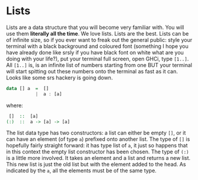 # Lists

Lists are a data structure that you will become very familiar with. You will use them **literally all the time**. We love lists. Lists are the best. Lists can be of infinite size, so if you ever want to freak out the general public: style your terminal with a black background and coloured font (something I hope you have already done like srsly if you have black font on white what are you doing with your life?), put your terminal full screen, open GHCi, type `[1..]`. All `[1..]` is, is an infinite list of numbers starting from one BUT your terminal will start spitting out these numbers onto the terminal as fast as it can. Looks like some srs hackery is going down.

```haskell
data [] a  =  []
           |  a : [a]
```
  where:

```haskell
 []  ::  [a]
(:)  ::  a -> [a] -> [a]
```

The list data type has two constructors: a list can either be empty `[]`, or it can have an element (of type `a`) prefixed onto another list. The type of `[]` is hopefully fairly straight forward: it has type list of `a`, it just so happens that in this context the empty list constructor has been chosen. The type of `(:)` is a little more involved. It takes an element and a list and returns a new list. This new list is just the old list but with the element added to the head. As indicated by the `a`, all the elements must be of the same type.

